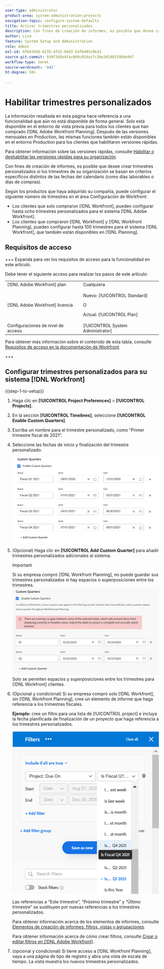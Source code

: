 ```yaml
---
user-type: administrator
product-area: system-administration;projects
navigation-topic: configure-system-defaults
title: Activar trimestres personalizados
description: Con fines de creación de informes, es posible que desee crear trimestres personalizados si los trimestres de su organización se basan en criterios específicos distintos de las fechas del calendario (como días laborables o días de compras).
author: Lisa
feature: System Setup and Administration
role: Admin
exl-id: 0f643d36-6235-4fd3-b6d3-54fbd03c9b33
source-git-commit: 939f3d9a4fac609c014acfc3be3d1485f469e947
workflow-type: tm+mt
source-wordcount: '442'
ht-degree: 56%

---
```


# Habilitar trimestres personalizados

<!--Audited: 11/2024-->

<span class="preview">La información resaltada en esta página hace referencia a una funcionalidad que aún no está disponible de forma general. Solo está disponible en el entorno de vista previa para todos los clientes que han comprado [!DNL Adobe Workfront Planning]. Después de las versiones mensuales en Production, las mismas funciones también están disponibles en el entorno Production para los clientes que habilitaron versiones rápidas. </span>

<span class="preview">Para obtener información sobre las versiones rápidas, consulte [Habilitar o deshabilitar las versiones rápidas para su organización](/help/quicksilver/administration-and-setup/set-up-workfront/configure-system-defaults/enable-fast-release-process.md). </span>

Con fines de creación de informes, es posible que desee crear trimestres personalizados si los trimestres de su organización se basan en criterios específicos distintos de las fechas del calendario (como días laborables o días de compras).

<div class="preview">

Según los productos que haya adquirido su compañía, puede configurar el siguiente número de trimestres en el área Configuración de Workfront:

* Los clientes que solo compraron [!DNL Workfront], pueden configurar hasta ocho trimestres personalizados para el sistema [!DNL Adobe Workfront].
* Los clientes que compraron [!DNL Workfront] y [!DNL Workfront Planning], pueden configurar hasta 100 trimestres para el sistema [!DNL Workfront], que también están disponibles en [!DNL Planning].

</div>

## Requisitos de acceso

+++ Expanda para ver los requisitos de acceso para la funcionalidad en este artículo.

Debe tener el siguiente acceso para realizar los pasos de este artículo:

<table style="table-layout:auto"> 
 <col> 
 <col> 
 <tbody> 
  <tr> 
   <td role="rowheader">[!DNL Adobe Workfront] plan</td> 
   <td>Cualquiera</td> 
  </tr> 
  <tr> 
   <td role="rowheader">[!DNL Adobe Workfront] licencia</td> 
   <td><p>Nuevo: [!UICONTROL Standard]</p>
   O
   <p>Actual: [!UICONTROL Plan]</p>
   </td> 
  </tr> 
  <tr> 
   <td role="rowheader">Configuraciones de nivel de acceso</td> 
   <td>[!UICONTROL System Administrator]</td>
  </tr> 
 </tbody> 
</table>

Para obtener más información sobre el contenido de esta tabla, consulte [Requisitos de acceso en la documentación de Workfront](/help/quicksilver/administration-and-setup/add-users/access-levels-and-object-permissions/access-level-requirements-in-documentation.md).

+++

## Configurar trimestres personalizados para su sistema [!DNL Workfront]

{{step-1-to-setup}}

1. Haga clic en **[!UICONTROL Project Preferences]** > **[!UICONTROL Projects].**

1. En la sección **[!UICONTROL Timelines]**, seleccione **[!UICONTROL Enable Custom Quarters]**.

1. Escriba un nombre para el trimestre personalizado, como “Primer trimestre fiscal de 2021”.
1. Seleccione las fechas de inicio y finalización del trimestre personalizado.

   ![Trimestres personalizados](assets/custom-quarters-nwe.png)

1. (Opcional) Haga clic en **[!UICONTROL Add Custom Quarter]** para añadir trimestres personalizados adicionales al sistema.

   >[!IMPORTANT]
   >
   > <span class="preview">Si su empresa compró [!DNL Workfront Planning], no puede guardar sus trimestres personalizados si hay espacios o superposiciones entre los trimestres. </span>
   ><span class="preview">![Trimestres personalizados con advertencia de superposición](assets/custom-quarters-with-overlap-warning.png)</span>
   >Solo se permiten espacios y superposiciones entre los trimestres para [!DNL Workfront] clientes.

1. (Opcional y condicional) Si su empresa compró solo [!DNL Workfront], sin [!DNL Workfront Planning], cree un elemento de informe que haga referencia a los trimestres fiscales.


   **Ejemplo:** cree un filtro para una lista de [!UICONTROL project] e incluya la fecha planificada de finalización de un proyecto que haga referencia a los trimestres personalizados.

   ![Filtro de proyecto con trimestres personalizados](assets/example-of-project-filter-with-custom-quarters.png)

   Las referencias a “Este trimestre”, “Próximo trimestre” y “Último trimestre” se sustituyen por nuevas referencias a los trimestres personalizados.

   Para obtener información acerca de los elementos de informes, consulte [Elementos de creación de informes: filtros, vistas y agrupaciones](../../../reports-and-dashboards/reports/reporting-elements/reporting-elements-filters-views-groupings.md).

   Para obtener información acerca de cómo crear filtros, consulte [Crear o editar filtros en [!DNL Adobe Workfront]](../../../reports-and-dashboards/reports/reporting-elements/create-filters.md).
1. <span class="preview"> (opcional y condicional) Si tiene acceso a [!DNL Workfront Planning], vaya a una página de tipo de registro y abra una vista de escala de tiempo. La vista muestra los nuevos trimestres personalizados. </span>
